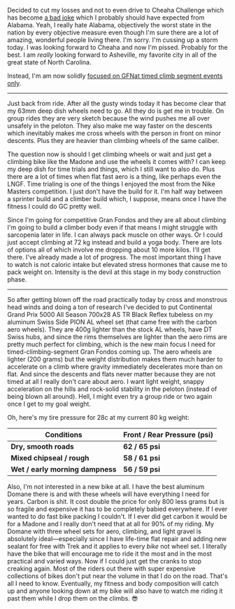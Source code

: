 Decided to cut my losses and not to even drive to Cheaha Challenge which has become [a bad joke](../Fitness/Cheaha%20Challenge%20is%20a%20bad%20joke.md) which I probably should have expected from Alabama. Yeah, I really hate Alabama, objectively the worst state in the nation by every objective measure even though I'm sure there are a lot of amazing, wonderful people living there.  I'm sorry. I'm cussing up a storm today. I was looking forward to Cheaha and now I'm pissed. Probably for the best. I am *really* looking forward to Asheville, my favorite city in all of the great state of North Carolina.

Instead, I'm am now solidly [focused on GFNat timed climb segment events only](../Fitness/GFNat%20focus.md).

----

Just back from ride. After all the gusty winds today it has become clear that my 63mm deep dish wheels need to go. All they do is get me in trouble. On group rides they are very sketch because the wind pushes me all over unsafely in the peloton. They also make me way faster on the descents which inevitably makes me cross wheels with the person in front on minor descents. Plus they are heavier than climbing wheels of the same caliber.

The question now is should I get climbing wheels or wait and just get a climbing bike like the Madone and use the wheels it comes with? I can keep my deep dish for time trials and things, which I still want to also do. Plus there are a lot of times when flat fast aero is a thing, like perhaps even the LNGF. Time trialing is one of the things I enjoyed the most from the Nike Masters competition. I just don't have the build for it. I'm half way between a sprinter build and a climber build which, I suppose, means once I have the fitness I could do GC pretty well.

Since I'm going for competitive Gran Fondos and they are all about climbing I'm going to build a climber body even if that means I might struggle with sarcopenia later in life. I can always pack muscle on other ways. Or I could just accept climbing at 72 kg instead and build a yoga body. There are lots of options all of which involve me dropping about 10 more kilos. I'll get there. I've already made a lot of progress. The most important thing I have to watch is not caloric intake but elevated stress hormones that cause me to pack weight on. Intensity is the devil at this stage in my body construction phase.

----

So after getting blown off the road practically today by cross and monstrous head winds and doing a ton of research I've decided to put Continental Grand Prix 5000 All Season 700x28 AS TR Black Reflex tubeless on my aluminum Swiss Side PION AL wheel set (that came free with the carbon aero wheels). They are 400g lighter than the stock AL wheels, have DT Swiss hubs, and since the rims themselves are lighter than the aero rims are pretty much perfect for climbing, which is the new main focus I need for timed-climbing-segment Gran Fondos coming up. The aero wheels are lighter (200 grams) but the weight distribution makes them much harder to accelerate on a climb where gravity immediately decelerates more than on flat. And since the descents and flats never matter because they are not timed at all I really don't care about aero. I want light weight, snappy acceleration on the hills and rock-solid stability in the peloton (instead of being blown all around). Hell, I might even try a group ride or two again once I get to my goal weight. 

Oh, here's my tire pressure for 28c at my current 80 kg weight:

|**Conditions**|**Front / Rear Pressure (psi)**|
|---|---|
|**Dry, smooth roads**|**62 / 65 psi**|
|**Mixed chipseal / rough**|**58 / 61 psi**|
|**Wet / early morning dampness**|**56 / 59 psi**|
Also, I'm not interested in a new bike at all. I have the best aluminum Domane there is and with these wheels will have everything I need for years. Carbon is shit. It cost double the price for only 800 less grams but is so fragile and expensive it has to be completely babied everywhere. If I ever wanted to do fast bike packing I couldn't. If I ever did get carbon it would be for a Madone and I really don't need that at all for 90% of my riding. My Domane with three wheel sets for aero, climbing, and light gravel is absolutely ideal—especially since I have life-time flat repair and adding new sealant for free with Trek and it applies to every *bike* not wheel set. I literally have the bike that will encourage me to ride it the most and in the most practical and varied ways. Now if I could just get the cranks to stop creaking again. Most of the riders out there with super expensive collections of bikes don't put near the volume in that I do on the road. That's all I need to know. Eventually, my fitness and body composition will catch up and anyone looking down at my bike will also have to watch me riding it past them while I drop them on the climbs. 😎